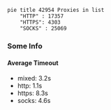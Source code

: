 
```mermaid
pie title 42954 Proxies in list
    "HTTP" : 17357
    "HTTPS": 4303
    "SOCKS" : 25069
```

### Some Info
#### Average Timeout

- mixed: 3.2s
- http: 1.1s
- https: 8.3s
- socks: 4.6s